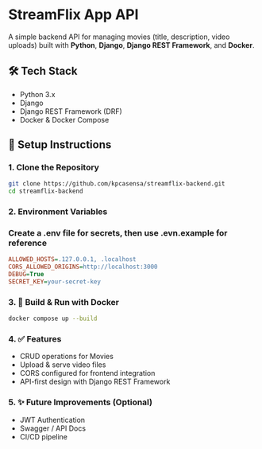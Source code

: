 # StreamFlix App API

A simple backend API for managing movies (title, description, video uploads) built with **Python**, **Django**, **Django REST Framework**, and **Docker**.

## 🛠 Tech Stack

- Python 3.x
- Django
- Django REST Framework (DRF)
- Docker & Docker Compose

## 🚀 Setup Instructions

### 1. Clone the Repository
```bash
git clone https://github.com/kpcasensa/streamflix-backend.git
cd streamflix-backend
```

### 2. Environment Variables
### Create a .env file for secrets, then use .evn.example for reference
```ini
ALLOWED_HOSTS=.127.0.0.1, .localhost
CORS_ALLOWED_ORIGINS=http://localhost:3000
DEBUG=True
SECRET_KEY=your-secret-key
```

### 3. 🐳 Build & Run with Docker
```bash
docker compose up --build
```

### 4. ✅ Features
- CRUD operations for Movies
- Upload & serve video files
- CORS configured for frontend integration
- API-first design with Django REST Framework

### 5. ✨ Future Improvements (Optional)
- JWT Authentication
- Swagger / API Docs
- CI/CD pipeline


